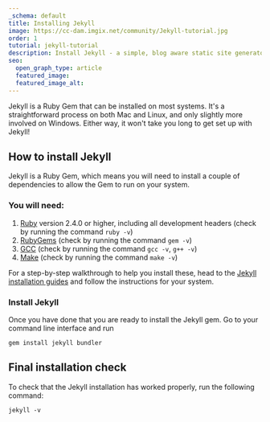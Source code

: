 ```yaml
---
_schema: default
title: Installing Jekyll
image: https://cc-dam.imgix.net/community/Jekyll-tutorial.jpg
order: 1
tutorial: jekyll-tutorial
description: Install Jekyll - a simple, blog aware static site generator Ruby Gem.
seo:
  open_graph_type: article
  featured_image:
  featured_image_alt:
---
```

Jekyll is a Ruby Gem that can be installed on most systems. It's a straightforward process on both Mac and Linux, and only slightly more involved on Windows. Either way, it won't take you long to get set up with Jekyll!

## How to install Jekyll

Jekyll is a Ruby Gem, which means you will need to install a couple of dependencies to allow the Gem to run on your system.

### You will need:

1. [Ruby](https://www.ruby-lang.org/en/downloads/) version 2.4.0 or higher, including all development headers (check by running the command `ruby -v`)
2. [RubyGems](https://rubygems.org/pages/download) (check by running the command `gem -v`)
3. [GCC](https://gcc.gnu.org/install/) (check by running the command `gcc -v`, `g++ -v`)
4. [Make](https://www.gnu.org/software/make/) (check by running the command `make -v`)

For a step-by-step walkthrough to help you install these, head to the <a target="_blank" rel="noopener" href="https://jekyllrb.com/docs/installation/">Jekyll installation guides</a>&nbsp;and follow the instructions for your system.

### Install Jekyll

Once you have done that you are ready to install the Jekyll gem. Go to your command line interface and run

```shell
gem install jekyll bundler
```

## Final installation check

To check that the Jekyll installation has worked properly, run the following command:

```shell
jekyll -v
```